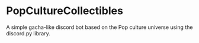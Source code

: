 # PopCultureCollectibles
A simple gacha-like discord bot based on the Pop culture universe using the discord.py library.
